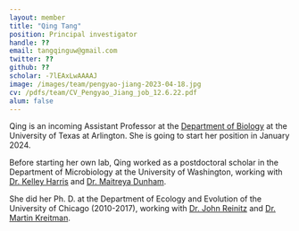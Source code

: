 ```yaml
---
layout: member
title: "Qing Tang"
position: Principal investigator
handle: ??
email: tangqinguw@gmail.com
twitter: ??
github: ??
scholar: -7lEAxLwAAAAJ
image: /images/team/pengyao-jiang-2023-04-18.jpg
cv: /pdfs/team/CV_Pengyao_Jiang_job_12.6.22.pdf
alum: false
---
```

Qing is an incoming Assistant Professor at the [Department of Biology] at the University of Texas at Arlington. She is going to start her position in January 2024. 

Before starting her own lab, Qing worked as a postdoctoral scholar in the Department of Microbiology at the University of Washington, working with 
[Dr. Kelley Harris] and [Dr. Maitreya Dunham]. 

She did her  Ph. D. at the Department of Ecology and Evolution of the University of Chicago (2010-2017), working with [Dr. John Reinitz] and [Dr. Martin Kreitman]. 


[Department of Biology]: https://www.uta.edu/academics/schools-colleges/science/departments/biology
[Dr. Kelley Harris]: https://www.gs.washington.edu/faculty/harris.htm
[Dr. Maitreya Dunham]: https://www.gs.washington.edu/faculty/dunham.htm
[Dr. John Reinitz]: https://camb.uchicago.edu/program/faculty/john-reinitz
[Dr. Martin Kreitman]: https://openwetware.org/wiki/Kreitman:Contact
